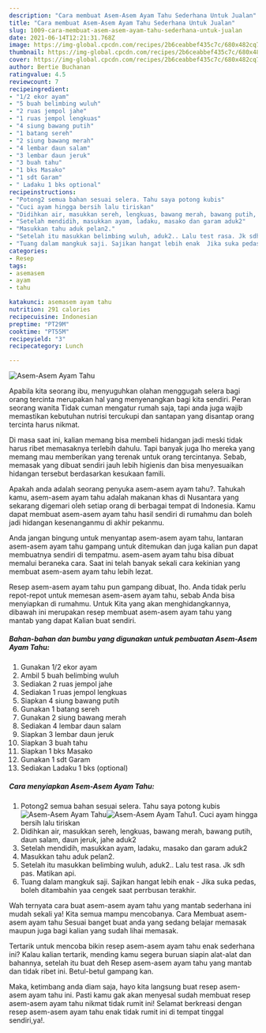 ```yaml
---
description: "Cara membuat Asem-Asem Ayam Tahu Sederhana Untuk Jualan"
title: "Cara membuat Asem-Asem Ayam Tahu Sederhana Untuk Jualan"
slug: 1009-cara-membuat-asem-asem-ayam-tahu-sederhana-untuk-jualan
date: 2021-06-14T12:21:31.768Z
image: https://img-global.cpcdn.com/recipes/2b6ceabbef435c7c/680x482cq70/asem-asem-ayam-tahu-foto-resep-utama.jpg
thumbnail: https://img-global.cpcdn.com/recipes/2b6ceabbef435c7c/680x482cq70/asem-asem-ayam-tahu-foto-resep-utama.jpg
cover: https://img-global.cpcdn.com/recipes/2b6ceabbef435c7c/680x482cq70/asem-asem-ayam-tahu-foto-resep-utama.jpg
author: Bertie Buchanan
ratingvalue: 4.5
reviewcount: 7
recipeingredient:
- "1/2 ekor ayam"
- "5 buah belimbing wuluh"
- "2 ruas jempol jahe"
- "1 ruas jempol lengkuas"
- "4 siung bawang putih"
- "1 batang sereh"
- "2 siung bawang merah"
- "4 lembar daun salam"
- "3 lembar daun jeruk"
- "3 buah tahu"
- "1 bks Masako"
- "1 sdt Garam"
- " Ladaku 1 bks optional"
recipeinstructions:
- "Potong2 semua bahan sesuai selera. Tahu saya potong kubis"
- "Cuci ayam hingga bersih lalu tiriskan"
- "Didihkan air, masukkan sereh, lengkuas, bawang merah, bawang putih, daun salam, daun jeruk, jahe aduk2"
- "Setelah mendidih, masukkan ayam, ladaku, masako dan garam aduk2"
- "Masukkan tahu aduk pelan2."
- "Setelah itu masukkan belimbing wuluh, aduk2.. Lalu test rasa. Jk sdh pas. Matikan api."
- "Tuang dalam mangkuk saji. Sajikan hangat lebih enak  Jika suka pedas, boleh ditambahin yaa cengek saat perrbusan terakhir."
categories:
- Resep
tags:
- asemasem
- ayam
- tahu

katakunci: asemasem ayam tahu 
nutrition: 291 calories
recipecuisine: Indonesian
preptime: "PT29M"
cooktime: "PT55M"
recipeyield: "3"
recipecategory: Lunch

---
```



![Asem-Asem Ayam Tahu](https://img-global.cpcdn.com/recipes/2b6ceabbef435c7c/680x482cq70/asem-asem-ayam-tahu-foto-resep-utama.jpg)

Apabila kita seorang ibu, menyuguhkan olahan menggugah selera bagi orang tercinta merupakan hal yang menyenangkan bagi kita sendiri. Peran seorang  wanita Tidak cuman mengatur rumah saja, tapi anda juga wajib memastikan kebutuhan nutrisi tercukupi dan santapan yang disantap orang tercinta harus nikmat.

Di masa  saat ini, kalian memang bisa membeli hidangan jadi meski tidak harus ribet memasaknya terlebih dahulu. Tapi banyak juga lho mereka yang memang mau memberikan yang terenak untuk orang tercintanya. Sebab, memasak yang dibuat sendiri jauh lebih higienis dan bisa menyesuaikan hidangan tersebut berdasarkan kesukaan famili. 



Apakah anda adalah seorang penyuka asem-asem ayam tahu?. Tahukah kamu, asem-asem ayam tahu adalah makanan khas di Nusantara yang sekarang digemari oleh setiap orang di berbagai tempat di Indonesia. Kamu dapat membuat asem-asem ayam tahu hasil sendiri di rumahmu dan boleh jadi hidangan kesenanganmu di akhir pekanmu.

Anda jangan bingung untuk menyantap asem-asem ayam tahu, lantaran asem-asem ayam tahu gampang untuk ditemukan dan juga kalian pun dapat membuatnya sendiri di tempatmu. asem-asem ayam tahu bisa dibuat memalui beraneka cara. Saat ini telah banyak sekali cara kekinian yang membuat asem-asem ayam tahu lebih lezat.

Resep asem-asem ayam tahu pun gampang dibuat, lho. Anda tidak perlu repot-repot untuk memesan asem-asem ayam tahu, sebab Anda bisa menyiapkan di rumahmu. Untuk Kita yang akan menghidangkannya, dibawah ini merupakan resep membuat asem-asem ayam tahu yang mantab yang dapat Kalian buat sendiri.

<!--inarticleads1-->

##### Bahan-bahan dan bumbu yang digunakan untuk pembuatan Asem-Asem Ayam Tahu:

1. Gunakan 1/2 ekor ayam
1. Ambil 5 buah belimbing wuluh
1. Sediakan 2 ruas jempol jahe
1. Sediakan 1 ruas jempol lengkuas
1. Siapkan 4 siung bawang putih
1. Gunakan 1 batang sereh
1. Gunakan 2 siung bawang merah
1. Sediakan 4 lembar daun salam
1. Siapkan 3 lembar daun jeruk
1. Siapkan 3 buah tahu
1. Siapkan 1 bks Masako
1. Gunakan 1 sdt Garam
1. Sediakan  Ladaku 1 bks (optional)




<!--inarticleads2-->

##### Cara menyiapkan Asem-Asem Ayam Tahu:

1. Potong2 semua bahan sesuai selera. Tahu saya potong kubis
<img src="https://img-global.cpcdn.com/steps/4dfafb607cf61d11/160x128cq70/asem-asem-ayam-tahu-langkah-memasak-1-foto.jpg" alt="Asem-Asem Ayam Tahu"><img src="https://img-global.cpcdn.com/steps/2f92fc4467d049ed/160x128cq70/asem-asem-ayam-tahu-langkah-memasak-1-foto.jpg" alt="Asem-Asem Ayam Tahu">1. Cuci ayam hingga bersih lalu tiriskan
1. Didihkan air, masukkan sereh, lengkuas, bawang merah, bawang putih, daun salam, daun jeruk, jahe aduk2
1. Setelah mendidih, masukkan ayam, ladaku, masako dan garam aduk2
1. Masukkan tahu aduk pelan2.
1. Setelah itu masukkan belimbing wuluh, aduk2.. Lalu test rasa. Jk sdh pas. Matikan api.
1. Tuang dalam mangkuk saji. Sajikan hangat lebih enak -  Jika suka pedas, boleh ditambahin yaa cengek saat perrbusan terakhir.




Wah ternyata cara buat asem-asem ayam tahu yang mantab sederhana ini mudah sekali ya! Kita semua mampu mencobanya. Cara Membuat asem-asem ayam tahu Sesuai banget buat anda yang sedang belajar memasak maupun juga bagi kalian yang sudah lihai memasak.

Tertarik untuk mencoba bikin resep asem-asem ayam tahu enak sederhana ini? Kalau kalian tertarik, mending kamu segera buruan siapin alat-alat dan bahannya, setelah itu buat deh Resep asem-asem ayam tahu yang mantab dan tidak ribet ini. Betul-betul gampang kan. 

Maka, ketimbang anda diam saja, hayo kita langsung buat resep asem-asem ayam tahu ini. Pasti kamu gak akan menyesal sudah membuat resep asem-asem ayam tahu nikmat tidak rumit ini! Selamat berkreasi dengan resep asem-asem ayam tahu enak tidak rumit ini di tempat tinggal sendiri,ya!.

